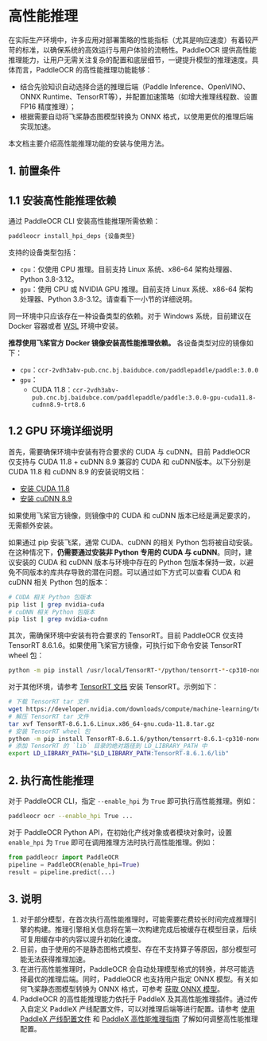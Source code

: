 # 高性能推理

在实际生产环境中，许多应用对部署策略的性能指标（尤其是响应速度）有着较严苛的标准，以确保系统的高效运行与用户体验的流畅性。PaddleOCR 提供高性能推理能力，让用户无需关注复杂的配置和底层细节，一键提升模型的推理速度。具体而言，PaddleOCR 的高性能推理功能能够：

- 结合先验知识自动选择合适的推理后端（Paddle Inference、OpenVINO、ONNX Runtime、TensorRT等），并配置加速策略（如增大推理线程数、设置 FP16 精度推理）；
- 根据需要自动将飞桨静态图模型转换为 ONNX 格式，以使用更优的推理后端实现加速。

本文档主要介绍高性能推理功能的安装与使用方法。

## 1. 前置条件

## 1.1 安装高性能推理依赖

通过 PaddleOCR CLI 安装高性能推理所需依赖：

```bash
paddleocr install_hpi_deps {设备类型}
```

支持的设备类型包括：

- `cpu`：仅使用 CPU 推理。目前支持 Linux 系统、x86-64 架构处理器、Python 3.8-3.12。
- `gpu`：使用 CPU 或 NVIDIA GPU 推理。目前支持 Linux 系统、x86-64 架构处理器、Python 3.8-3.12。请查看下一小节的详细说明。

同一环境中只应该存在一种设备类型的依赖。对于 Windows 系统，目前建议在 Docker 容器或者 [WSL](https://learn.microsoft.com/zh-cn/windows/wsl/install) 环境中安装。

**推荐使用飞桨官方 Docker 镜像安装高性能推理依赖。** 各设备类型对应的镜像如下：

- `cpu`：`ccr-2vdh3abv-pub.cnc.bj.baidubce.com/paddlepaddle/paddle:3.0.0`
- `gpu`：
    - CUDA 11.8：`ccr-2vdh3abv-pub.cnc.bj.baidubce.com/paddlepaddle/paddle:3.0.0-gpu-cuda11.8-cudnn8.9-trt8.6`

## 1.2 GPU 环境详细说明

首先，需要确保环境中安装有符合要求的 CUDA 与 cuDNN。目前 PaddleOCR 仅支持与 CUDA 11.8 + cuDNN 8.9 兼容的 CUDA 和 cuDNN版本。以下分别是 CUDA 11.8 和 cuDNN 8.9 的安装说明文档：

- [安装 CUDA 11.8](https://developer.nvidia.com/cuda-11-8-0-download-archive)
- [安装 cuDNN 8.9](https://docs.nvidia.com/deeplearning/cudnn/archives/cudnn-890/install-guide/index.html)

如果使用飞桨官方镜像，则镜像中的 CUDA 和 cuDNN 版本已经是满足要求的，无需额外安装。

如果通过 pip 安装飞桨，通常 CUDA、cuDNN 的相关 Python 包将被自动安装。在这种情况下，**仍需要通过安装非 Python 专用的 CUDA 与 cuDNN**。同时，建议安装的 CUDA 和 cuDNN 版本与环境中存在的 Python 包版本保持一致，以避免不同版本的库共存导致的潜在问题。可以通过如下方式可以查看 CUDA 和 cuDNN 相关 Python 包的版本：

```bash
# CUDA 相关 Python 包版本
pip list | grep nvidia-cuda
# cuDNN 相关 Python 包版本
pip list | grep nvidia-cudnn
```

其次，需确保环境中安装有符合要求的 TensorRT。目前 PaddleOCR 仅支持 TensorRT 8.6.1.6。如果使用飞桨官方镜像，可执行如下命令安装 TensorRT wheel 包：

```bash
python -m pip install /usr/local/TensorRT-*/python/tensorrt-*-cp310-none-linux_x86_64.whl
```

对于其他环境，请参考 [TensorRT 文档](https://docs.nvidia.com/deeplearning/tensorrt/archives/index.html) 安装 TensorRT。示例如下：

```bash
# 下载 TensorRT tar 文件
wget https://developer.nvidia.com/downloads/compute/machine-learning/tensorrt/secure/8.6.1/tars/TensorRT-8.6.1.6.Linux.x86_64-gnu.cuda-11.8.tar.gz
# 解压 TensorRT tar 文件
tar xvf TensorRT-8.6.1.6.Linux.x86_64-gnu.cuda-11.8.tar.gz
# 安装 TensorRT wheel 包
python -m pip install TensorRT-8.6.1.6/python/tensorrt-8.6.1-cp310-none-linux_x86_64.whl
# 添加 TensorRT 的 `lib` 目录的绝对路径到 LD_LIBRARY_PATH 中
export LD_LIBRARY_PATH="$LD_LIBRARY_PATH:TensorRT-8.6.1.6/lib"
```

## 2. 执行高性能推理

对于 PaddleOCR CLI，指定 `--enable_hpi` 为 `True` 即可执行高性能推理。例如：

```bash
paddleocr ocr --enable_hpi True ...
```

对于 PaddleOCR Python API，在初始化产线对象或者模块对象时，设置 `enable_hpi` 为 `True` 即可在调用推理方法时执行高性能推理。例如：

```python
from paddleocr import PaddleOCR
pipeline = PaddleOCR(enable_hpi=True)
result = pipeline.predict(...)
```

## 3. 说明

1. 对于部分模型，在首次执行高性能推理时，可能需要花费较长时间完成推理引擎的构建。推理引擎相关信息将在第一次构建完成后被缓存在模型目录，后续可复用缓存中的内容以提升初始化速度。
2. 目前，由于使用的不是静态图格式模型、存在不支持算子等原因，部分模型可能无法获得推理加速。
3. 在进行高性能推理时，PaddleOCR 会自动处理模型格式的转换，并尽可能选择最优的推理后端。同时，PaddleOCR 也支持用户指定 ONNX 模型。有关如何飞桨静态图模型转换为 ONNX 格式，可参考 [获取 ONNX 模型](./obtaining_onnx_models.md)。
4. PaddleOCR 的高性能推理能力依托于 PaddleX 及其高性能推理插件。通过传入自定义 PaddleX 产线配置文件，可以对推理后端等进行配置。请参考 [使用 PaddleX 产线配置文件](../paddleocr_and_paddlex.md#3-使用-paddlex-产线配置文件) 和 [PaddleX 高性能推理指南](https://paddlepaddle.github.io/PaddleX/3.0/pipeline_deploy/high_performance_inference.html#22) 了解如何调整高性能推理配置。
